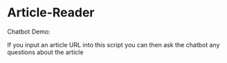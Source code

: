 # Article-Reader
Chatbot Demo:

If you input an article URL into this script you can then ask the chatbot any questions about the article
